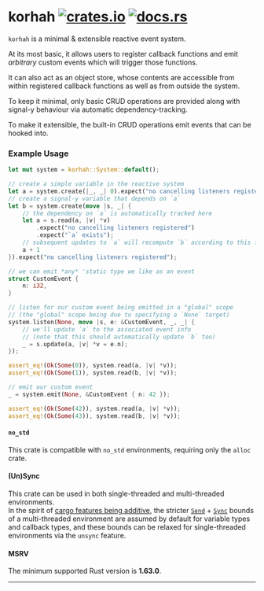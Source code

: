 # korhah [![crates.io](https://img.shields.io/crates/v/korhah.svg)](https://crates.io/crates/korhah) [![docs.rs](https://img.shields.io/docsrs/korhah)](https://docs.rs/korhah)

`korhah` is a minimal & extensible reactive event system.

At its most basic, it allows users to register callback functions and emit _arbitrary_ custom events which will trigger those functions.

It can also act as an object store, whose contents are accessible from within registered callback functions as well as from outside the system.

To keep it minimal, only basic CRUD operations are provided along with signal-y behaviour via automatic dependency-tracking.

To make it extensible, the built-in CRUD operations emit events that can be hooked into.

### Example Usage

```rust
let mut system = korhah::System::default();

// create a simple variable in the reactive system
let a = system.create(|_, _| 0).expect("no cancelling listeners registered");
// create a signal-y variable that depends on `a`
let b = system.create(move |s, _| {
    // the dependency on `a` is automatically tracked here
    let a = s.read(a, |v| *v)
        .expect("no cancelling listeners registered")
        .expect("`a` exists");
    // subsequent updates to `a` will recompute `b` according to this formula
    a + 1
}).expect("no cancelling listeners registered");

// we can emit *any* 'static type we like as an event
struct CustomEvent {
    n: i32,
}

// listen for our custom event being emitted in a "global" scope
// (the "global" scope being due to specifying a `None` target)
system.listen(None, move |s, e: &CustomEvent, _, _| {
    // we'll update `a` to the associated event info
    // (note that this should automatically update `b` too)
    _ = s.update(a, |v| *v = e.n);
});

assert_eq!(Ok(Some(0)), system.read(a, |v| *v));
assert_eq!(Ok(Some(1)), system.read(b, |v| *v));

// emit our custom event
_ = system.emit(None, &CustomEvent { n: 42 });

assert_eq!(Ok(Some(42)), system.read(a, |v| *v));
assert_eq!(Ok(Some(43)), system.read(b, |v| *v));
```

#### `no_std`
This crate is compatible with `no_std` environments, requiring only the `alloc` crate. 

#### (Un)Sync
This crate can be used in both single-threaded and multi-threaded environments.\
In the spirit of [cargo features being additive](https://doc.rust-lang.org/cargo/reference/features.html#feature-unification), the stricter [`Send`](https://doc.rust-lang.org/core/marker/trait.Send.html) + [`Sync`](https://doc.rust-lang.org/core/marker/trait.Sync.html) bounds of a multi-threaded environment are assumed by default for variable types and callback types, and these bounds can be relaxed for single-threaded environments via the `unsync` feature.

#### MSRV
The minimum supported Rust version is **1.63.0**.

---
